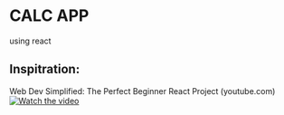 # CALC APP
using react
## Inspitration:

Web Dev Simplified:
The Perfect Beginner React Project
(youtube.com)
[![Watch the video](https://img.youtube.com/vi/DgRrrOt0Vr8/maxresdefault.jpg)](https://youtu.be/DgRrrOt0Vr8)

